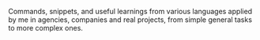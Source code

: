 Commands, snippets, and useful learnings from various languages applied by me in agencies, companies and real projects, from simple general tasks to more complex ones.
